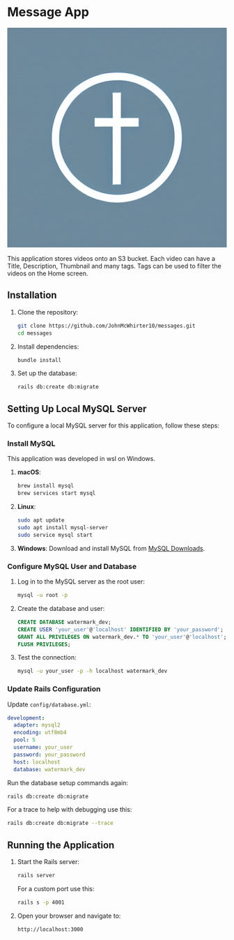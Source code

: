 # Message App

![Logo](logo.png)

This application stores videos onto an S3 bucket. Each video can have a Title, Description, Thumbnail and many tags. Tags can be used to filter the videos on the Home screen.

## Installation

1. Clone the repository:

   ```bash
   git clone https://github.com/JohnMcWhirter10/messages.git
   cd messages
   ```

2. Install dependencies:

   ```bash
   bundle install
   ```

3. Set up the database:
   ```bash
   rails db:create db:migrate
   ```

## Setting Up Local MySQL Server

To configure a local MySQL server for this application, follow these steps:

### Install MySQL

This application was developed in wsl on Windows.

1. **macOS**:

   ```bash
   brew install mysql
   brew services start mysql
   ```

2. **Linux**:

   ```bash
   sudo apt update
   sudo apt install mysql-server
   sudo service mysql start
   ```

3. **Windows**:
   Download and install MySQL from [MySQL Downloads](https://dev.mysql.com/downloads/installer/).

### Configure MySQL User and Database

1. Log in to the MySQL server as the root user:

   ```bash
   mysql -u root -p
   ```

2. Create the database and user:

   ```sql
   CREATE DATABASE watermark_dev;
   CREATE USER 'your_user'@'localhost' IDENTIFIED BY 'your_password';
   GRANT ALL PRIVILEGES ON watermark_dev.* TO 'your_user'@'localhost';
   FLUSH PRIVILEGES;
   ```

3. Test the connection:
   ```bash
   mysql -u your_user -p -h localhost watermark_dev
   ```

### Update Rails Configuration

Update `config/database.yml`:

```yaml
development:
  adapter: mysql2
  encoding: utf8mb4
  pool: 5
  username: your_user
  password: your_password
  host: localhost
  database: watermark_dev
```

Run the database setup commands again:

```bash
rails db:create db:migrate
```

For a trace to help with debugging use this:

```bash
rails db:create db:migrate --trace
```

## Running the Application

1. Start the Rails server:

   ```bash
   rails server
   ```

   For a custom port use this:

   ```bash
   rails s -p 4001
   ```

2. Open your browser and navigate to:
   ```
   http://localhost:3000
   ```
